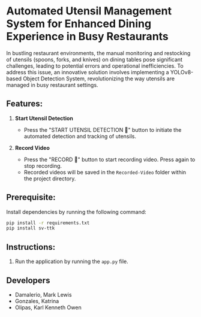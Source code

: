 # Automated Utensil Management System for Enhanced Dining Experience in Busy Restaurants

In bustling restaurant environments, the manual monitoring and restocking of utensils (spoons, forks, and knives) on dining tables pose significant challenges, leading to potential errors and operational inefficiencies. To address this issue, an innovative solution involves implementing a YOLOv8-based Object Detection System, revolutionizing the way utensils are managed in busy restaurant settings.

## Features:
1. **Start Utensil Detection**
   - Press the "START UTENSIL DETECTION 🔎" button to initiate the automated detection and tracking of utensils.

2. **Record Video**
   - Press the "RECORD 🔴" button to start recording video. Press again to stop recording.
   - Recorded videos will be saved in the `Recorded-Video` folder within the project directory.

## Prerequisite:

Install dependencies by running the following command:

```bash
pip install -r requirements.txt
pip install sv-ttk
```

## Instructions:
1. Run the application by running the `app.py` file.

## Developers
- Damalerio, Mark Lewis
- Gonzales, Katrina
- Olipas, Karl Kenneth Owen